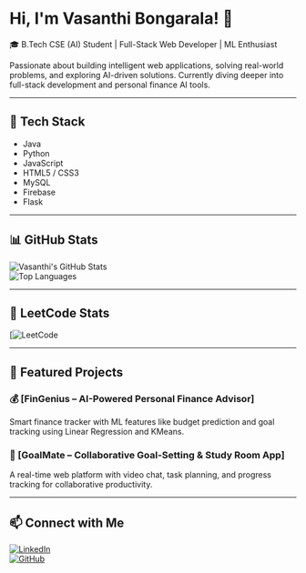 # Hi, I'm Vasanthi Bongarala! 👋  
🎓 B.Tech CSE (AI) Student | Full-Stack Web Developer | ML Enthusiast  

Passionate about building intelligent web applications, solving real-world problems, and exploring AI-driven solutions. Currently diving deeper into full-stack development and personal finance AI tools.

---

## 🚀 Tech Stack  
- Java  
- Python  
- JavaScript  
- HTML5 / CSS3  
- MySQL  
- Firebase  
- Flask  

---

## 📊 GitHub Stats  
![Vasanthi's GitHub Stats](https://github-readme-stats.vercel.app/api?username=vasanthi2005&show_icons=true&theme=radical)  
![Top Languages](https://github-readme-stats.vercel.app/api/top-langs/?username=vasanthi2005&layout=compact&theme=radical)

---

## 🧠 LeetCode Stats  
[![LeetCode](https://leetcard.jacoblin.cool/vasanthi_bongarala?theme=dark&font=baloo&ext=activity)

---

## 📌 Featured Projects  

### 💰 [FinGenius – AI-Powered Personal Finance Advisor]
Smart finance tracker with ML features like budget prediction and goal tracking using Linear Regression and KMeans.
  

### 📅 [GoalMate – Collaborative Goal-Setting & Study Room App]
A real-time web platform with video chat, task planning, and progress tracking for collaborative productivity.



---

## 📫 Connect with Me  
[![LinkedIn](https://img.shields.io/badge/LinkedIn-0A66C2?style=for-the-badge&logo=linkedin&logoColor=white)](http://linkedin.com/in/vasanthi-bongarala-a76941288)  
[![GitHub](https://img.shields.io/badge/GitHub-181717?style=for-the-badge&logo=github&logoColor=white)](https://github.com/vasanthi2005)


